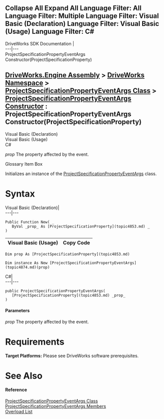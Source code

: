 Collapse All Expand All Language Filter: All  Language Filter: Multiple  Language Filter: Visual Basic (Declaration) Language Filter: Visual Basic (Usage) Language Filter: C#  
---  
DriveWorks SDK Documentation  |   
---|---  
ProjectSpecificationPropertyEventArgs Constructor(ProjectSpecificationProperty)   
  
[DriveWorks.Engine Assembly](topic2156.md) > [DriveWorks Namespace](topic2159.md) > [ProjectSpecificationPropertyEventArgs Class](topic4874.md) > [ProjectSpecificationPropertyEventArgs Constructor](topic4880.md) : ProjectSpecificationPropertyEventArgs Constructor(ProjectSpecificationProperty)  
---  
  
Visual Basic (Declaration)    
Visual Basic (Usage)    
C# 

_prop_
    The property affected by the event.

Glossary Item Box

Initializes an instance of the [ProjectSpecificationPropertyEventArgs](topic4874.md) class. 

# Syntax

Visual Basic (Declaration)|   
---|---  
      
    
    Public Function New( _
       ByVal _prop_ As [ProjectSpecificationProperty](topic4853.md) _
    )  
  
Visual Basic (Usage)| Copy Code  
---|---  
      
    
    Dim prop As [ProjectSpecificationProperty](topic4853.md)
     
    Dim instance As New [ProjectSpecificationPropertyEventArgs](topic4874.md)(prop)  
  
C#|   
---|---  
      
    
    public ProjectSpecificationPropertyEventArgs( 
       [ProjectSpecificationProperty](topic4853.md) _prop_
    )  
  
#### Parameters

 _prop_
    The property affected by the event.

# Requirements

**Target Platforms:** Please see DriveWorks software prerequisites.

# See Also

#### Reference

[ProjectSpecificationPropertyEventArgs Class](topic4874.md)   
[ProjectSpecificationPropertyEventArgs Members](topic4875.md)   
[Overload List](topic4880.md)


